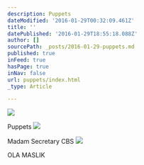 ```yaml
---
description: Puppets
dateModified: '2016-01-29T00:32:09.461Z'
title: ''
datePublished: '2016-01-29T18:55:18.088Z'
author: []
sourcePath: _posts/2016-01-29-puppets.md
published: true
inFeed: true
hasPage: true
inNav: false
url: puppets/index.html
_type: Article

---
```

![](https://the-grid-user-content.s3-us-west-2.amazonaws.com/8bd5b5c6-34aa-4321-8a9b-e4b065e024c4.jpg)

Puppets
![](https://the-grid-user-content.s3-us-west-2.amazonaws.com/eff2bdc3-b976-45e9-9a03-6d35e58ac147.JPG)

Madam Secretary CBS
![](https://the-grid-user-content.s3-us-west-2.amazonaws.com/35477bc8-539f-4428-8507-c95a1913e831.JPG)

OLA MASLIK